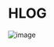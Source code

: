 # HLOG

![image](https://github.com/Hong-JunHyeok/HLOG/assets/48292190/3a37b102-e82c-477a-bcbc-273c28cc964a)
